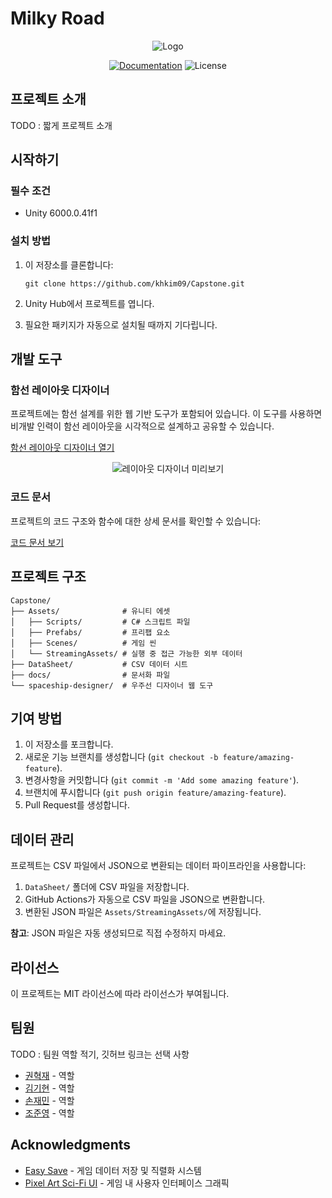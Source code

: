 # Milky Road

<div align="center">

![Logo](https://github.com/user-attachments/assets/af28f060-19f0-4143-9ab4-52f722430e7d)


[![Documentation](https://img.shields.io/badge/docs-Doxygen-blue.svg)](https://khkim09.github.io/Capstone/)
![License](https://img.shields.io/badge/License-MIT-green.svg)

</div>

## 프로젝트 소개

TODO : 짧게 프로젝트 소개

## 시작하기

### 필수 조건

- Unity 6000.0.41f1

### 설치 방법

1. 이 저장소를 클론합니다:
   ```
   git clone https://github.com/khkim09/Capstone.git
   ```

2. Unity Hub에서 프로젝트를 엽니다.

3. 필요한 패키지가 자동으로 설치될 때까지 기다립니다.

## 개발 도구

### 함선 레이아웃 디자이너

프로젝트에는 함선 설계를 위한 웹 기반 도구가 포함되어 있습니다. 이 도구를 사용하면 비개발 인력이 함선 레이아웃을 시각적으로 설계하고 공유할 수 있습니다.

[함선 레이아웃 디자이너 열기](https://khkim09.github.io/Capstone/spaceship/)

<div align="center">
  
![레이아웃 디자이너 미리보기](https://github.com/user-attachments/assets/7937023b-bd81-4a7d-8adb-952c983cf4ad)

</div>

### 코드 문서

프로젝트의 코드 구조와 함수에 대한 상세 문서를 확인할 수 있습니다:

[코드 문서 보기](https://khkim09.github.io/Capstone/)

## 프로젝트 구조

```
Capstone/
├── Assets/              # 유니티 에셋
│   ├── Scripts/         # C# 스크립트 파일
│   ├── Prefabs/         # 프리팹 요소
│   ├── Scenes/          # 게임 씬
│   └── StreamingAssets/ # 실행 중 접근 가능한 외부 데이터
├── DataSheet/           # CSV 데이터 시트
├── docs/                # 문서화 파일
└── spaceship-designer/  # 우주선 디자이너 웹 도구
```

## 기여 방법

1. 이 저장소를 포크합니다.
2. 새로운 기능 브랜치를 생성합니다 (`git checkout -b feature/amazing-feature`).
3. 변경사항을 커밋합니다 (`git commit -m 'Add some amazing feature'`).
4. 브랜치에 푸시합니다 (`git push origin feature/amazing-feature`).
5. Pull Request를 생성합니다.

## 데이터 관리

프로젝트는 CSV 파일에서 JSON으로 변환되는 데이터 파이프라인을 사용합니다:

1. `DataSheet/` 폴더에 CSV 파일을 저장합니다.
2. GitHub Actions가 자동으로 CSV 파일을 JSON으로 변환합니다.
3. 변환된 JSON 파일은 `Assets/StreamingAssets/`에 저장됩니다.

**참고**: JSON 파일은 자동 생성되므로 직접 수정하지 마세요.

## 라이선스

이 프로젝트는 MIT 라이선스에 따라 라이선스가 부여됩니다.

## 팀원

TODO : 팀원 역할 적기, 깃허브 링크는 선택 사항

- [권혁재](링크) - 역할
- [김기현](링크) - 역할
- [손재민](링크) - 역할
- [조준영](링크) - 역할

## Acknowledgments

- [Easy Save](https://assetstore.unity.com/packages/tools/utilities/easy-save-the-complete-save-game-data-serializer-system-768) - 게임 데이터 저장 및 직렬화 시스템
- [Pixel Art Sci-Fi UI](https://assetstore.unity.com/packages/2d/gui/icons/pixel-art-sci-fi-ui-307172) - 게임 내 사용자 인터페이스 그래픽
